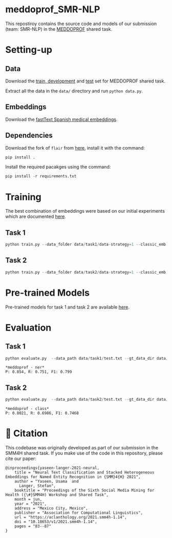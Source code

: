 # meddoprof_SMR-NLP

This repostiroy contains the source code and models of our submission (team: SMR-NLP) in the [MEDDOPROF](https://temu.bsc.es/meddoprof/) shared task.

# Setting-up

## Data

Download the [train, development](https://zenodo.org/record/4775741) and [test](https://zenodo.org/record/5077976) set for MEDDOPROF shared task.

Extract all the data in the `data/` directory and run `python data.py`.

## Embeddings

Download the [fastText Spanish medical embeddings](https://zenodo.org/record/3744326).

## Dependencies

Download the fork of `flair` from [here](https://drive.google.com/drive/folders/1QThWNAQyiKvo1hPVECnZIa6oe8KSA3D-?usp=sharing), install it with the command:

```python
pip install .
```

Install the required pacakges using the command:

```python
pip install -r requirements.txt
```

# Training

The best combination of embeddings were based on our initial experiments which are documented [here](https://docs.google.com/spreadsheets/d/1NiZWRSXM8JJYgB9sA0QwABSHiHKYocPqh4ivw8p_v0w/edit?usp=sharing).

## Task 1

```python
python train.py --data_folder data/task1/data-strategy=1 --classic_emb PATH_TO_EMBEDDINGS/biomedical_embeddings_for_spanish_v2.0/scielo_wikipedia/skipgram/cased/Scielo+Wiki_skipgram_cased.vec --transformer_emb dccuchile/bert-base-spanish-wwm-cased --device cuda:0
```

## Task 2

```python
python train.py --data_folder data/task2/data-strategy=1 --classic_emb es --transformer_emb dccuchile/bert-base-spanish-wwm-cased --byte_pair es --device cuda:0
```

# Pre-trained Models

Pre-trained models for task 1 and task 2 are available [here](https://drive.google.com/drive/folders/1xvO7wriln34WAE50jiRcqfrmgPqZ4Vh5).

# Evaluation

## Task 1

```python
python evaluate.py  --data_path data/task1/test.txt --gt_data_dir data/meddoprof-test-GS/class/ --model_path models/task1/ds=1/bert-base-spanish-wwm-cased,,02-06-2021__07h.46m.10s/ --task ner --device cuda:0
```

```
*meddoprof - ner*
P: 0.854, R: 0.751, F1: 0.799
```

## Task 2

```python
python evaluate.py  --data_path data/task2/test.txt --gt_data_dir data/meddoprof-test-GS/class/ --model_path models/task2/ds=1/bert-base-spanish-wwm-cased,byte_pair=True,,17-05-2021__08h.59m.58s/ --task class --device cuda:0
```

```
*meddoprof - class*
P: 0.8021, R: 0.6986, F1: 0.7468
```


# 📕 Citation

This codebase was originally developed as part of our submission in the SMM4H shared task. If you make use of the code in this repository, please cite our paper:

```
@inproceedings{yaseen-langer-2021-neural,
    title = "Neural Text Classification and Stacked Heterogeneous Embeddings for Named Entity Recognition in {SMM}4{H} 2021",
    author = "Yaseen, Usama  and
      Langer, Stefan",
    booktitle = "Proceedings of the Sixth Social Media Mining for Health ({\#}SMM4H) Workshop and Shared Task",
    month = jun,
    year = "2021",
    address = "Mexico City, Mexico",
    publisher = "Association for Computational Linguistics",
    url = "https://aclanthology.org/2021.smm4h-1.14",
    doi = "10.18653/v1/2021.smm4h-1.14",
    pages = "83--87"
}
```
